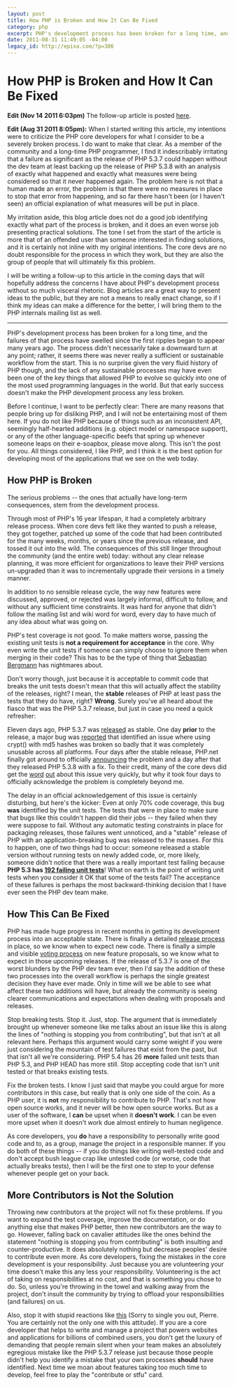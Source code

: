 ```yaml
--- 
layout: post
title: How PHP is Broken and How It Can Be Fixed
category: php
excerpt: PHP's development process has been broken for a long time, and the failures of that process have swelled since the first ripples began to appear many years ago.  The process didn't necessarily take a downward turn at any point; rather, it seems there was never really sufficient or sustainable workflow from the start.  This is no surprise given the very fluid history of PHP though, and the lack of any sustainable processes may have even been one of the key things that allowed PHP to evolve so quickly into one of the most used programming languages in the world.  But that early success doesn't make the PHP development process any less broken. [...]
date: 2011-08-31 11:49:05 -04:00
legacy_id: http://epixa.com/?p=386
---
```


How PHP is Broken and How It Can Be Fixed
=========================================

**Edit (Nov 14 2011 6:03pm)** The follow-up article is posted [here][followup].

[followup]: http://epixa.com/2011/11/follow-up-how-php-is-broken-and-how-it-can-be-fixed.html

**Edit (Aug 31 2011 8:05pm):** When I started writing this article, my intentions were to criticize the PHP core developers for what I consider to be a severely broken process.  I do want to make that clear.  As a member of the community and a long-time PHP programmer, I find it indescribably irritating that a failure as significant as the release of PHP 5.3.7 could happen without the dev team at least backing up the release of PHP 5.3.8 with an analysis of exactly what happened and exactly what measures were being considered so that it never happened again.  The problem here is not that a human made an error, the problem is that there were no measures in place to stop that error from happening, and so far there hasn't been (or I haven't seen) an official explanation of what measures will be put in place.

My irritation aside, this blog article does not do a good job identifying exactly what part of the process is broken, and it does an even worse job presenting practical solutions.  The tone I set from the start of the article is more that of an offended user than someone interested in finding solutions, and it is certainly not inline with my original intentions.  The core devs are no doubt responsible for the process in which they work, but they are also the group of people that will ultimately fix this problem.

I will be writing a follow-up to this article in the coming days that will hopefully address the concerns I have about PHP's development process without so much visceral rhetoric.  Blog articles are a great way to present ideas to the public, but they are not a means to really enact change, so if I think my ideas can make a difference for the better, I will bring them to the PHP internals mailing list as well.

**********

PHP's development process has been broken for a long time, and the failures of that process have swelled since the first ripples began to appear many years ago.  The process didn't necessarily take a downward turn at any point; rather, it seems there was never really a sufficient or sustainable workflow from the start.  This is no surprise given the very fluid history of PHP though, and the lack of any sustainable processes may have even been one of the key things that allowed PHP to evolve so quickly into one of the most used programming languages in the world.  But that early success doesn't make the PHP development process any less broken.

Before I continue, I want to be perfectly clear: There are many reasons that people bring up for disliking PHP, and I will not be entertaining most of them here.  If you do not like PHP because of things such as an inconsistent API, seemingly half-hearted additions (e.g. object model or namespace support), or any of the other language-specific beefs that spring up whenever someone leaps on their e-soapbox, please move along.  This isn't the post for you.  All things considered, I like PHP, and I think it is the best option for developing most of the applications that we see on the web today.


How PHP is Broken
-----------------
The serious problems -- the ones that actually have long-term consequences, stem from the development process.

Through most of PHP's 16 year lifespan, it had a completely arbitrary release process.  When core devs felt like they wanted to push a release, they got together, patched up some of the code that had been contributed for the many weeks, months, or years since the previous release, and tossed it out into the wild.  The consequences of this still linger throughout the community (and the entire web) today: without any clear release planning, it was more efficient for organizations to leave their PHP versions un-upgraded than it was to incrementally upgrade their versions in a timely manner.

In addition to no sensible release cycle, the way new features were discussed, approved, or rejected was largely informal, difficult to follow, and without any sufficient time constraints.  It was hard for anyone that didn't follow the mailing list and wiki word for word, every day to have much of any idea about what was going on.

PHP's test coverage is not good.  To make matters worse, passing the existing unit tests is **not a requirement for acceptance** in the core.  Why even write the unit tests if someone can simply choose to ignore them when merging in their code?  This has to be the type of thing that [Sebastian Bergmann][bergmann] has nightmares about.

[bergmann]: http://sebastian-bergmann.de

Don't worry though, just because it is acceptable to commit code that breaks the unit tests doesn't mean that this will actually affect the stability of the releases, right?  I mean, the **stable** releases of PHP at least pass the tests that they do have, right? **Wrong**.  Surely you've all heard about the fiasco that was the PHP 5.3.7 release, but just in case you need a quick refresher:

Eleven days ago, PHP 5.3.7 was [released][537-released] as stable.  One day **prior** to the release, a major bug was [reported][bug-report] that identified an issue where using crypt() with md5 hashes was broken so badly that it was completely unusable across all platforms.  Four days after the stable release, PHP.net finally got around to officially [announcing][bug-announcement] the problem and a day after that they released PHP 5.3.8 with a fix.  To their credit, many of the core devs did get the [word][word-1] [out][word-2] about this issue very quickly, but why it took four days to officially acknowledge the problem is completely beyond me.

[537-released]: http://www.php.net/archive/2011.php#id2011-08-18-1
[bug-report]: https://bugs.php.net/bug.php?id=55439
[bug-announcement]: http://www.php.net/archive/2011.php#id2011-08-22-1
[word-1]: https://plus.google.com/113641248237520845183/posts/g68d9RvRA1i
[word-2]: https://plus.google.com/104059770182664001692/posts/fYqq8HGHF8h

The delay in an official acknowledgement of this issue is certainly disturbing, but here's the kicker: Even at only 70% code coverage, this bug **was** identified by the unit tests.  The tests that were in place to make sure that bugs like this couldn't happen did their jobs -- they failed when they were suppose to fail.  Without any automatic testing constraints in place for packaging releases, those failures went unnoticed, and a "stable" release of PHP with an application-breaking bug was released to the masses.  For this to happen, one of two things had to occur: someone released a stable version without running tests on newly added code, or, more likely, someone didn't notice that there was a really important test failing because **PHP 5.3 has [192 failing unit tests][failed-tests]**!  What on earth is the point of writing unit tests when you consider it OK that some of the tests fail?  The acceptance of these failures is perhaps the most backward-thinking decision that I have ever seen the PHP dev team make.

[failed-tests]: http://gcov.php.net/viewer.php?version=PHP_5_3

How This Can Be Fixed
---------------------
PHP has made huge progress in recent months in getting its development process into an acceptable state.  There is finally a detailed [release process][release-process] in place, so we know when to expect new code.  There is finally a simple and visible [voting process][voting-process] on new feature proposals, so we know what to expect in those upcoming releases.  If the release of 5.3.7 is one of the worst blunders by the PHP dev team ever, then I'd say the addition of these two processes into the overall workflow is perhaps the single greatest decision they have ever made.  Only in time will we be able to see what affect these two additions will have, but already the community is seeing clearer communications and expectations when dealing with proposals and releases.

[release-process]: https://wiki.php.net/rfc/releaseprocess
[voting-process]: https://wiki.php.net/rfc/voting

Stop breaking tests.  Stop it.  Just, stop.  The argument that is immediately brought up whenever someone like me talks about an issue like this is along the lines of "nothing is stopping you from contributing", but that isn't at all relevant here.  Perhaps this argument would carry some weight if you were just considering the mountain of test failures that exist from the past, but that isn't all we're considering.  PHP 5.4 has 26 **more** failed unit tests than PHP 5.3, and PHP HEAD has more still.  Stop accepting code that isn't unit tested or that breaks existing tests.

Fix the broken tests.  I know I just said that maybe you could argue for more contributors in this case, but really that is only one side of the coin.  As a PHP user, it is **not** my responsibility to contribute to PHP.  That's not how open source works, and it never will be how open source works.  But as a user of the software, I **can** be upset when it **doesn't work**.  I can be even more upset when it doesn't work due almost entirely to human negligence.

As core developers, you **do** have a responsibility to personally write good code and to, as a group, manage the project in a responsible manner.  If you do both of these things -- if you do things like writing well-tested code and don't accept bush league crap like untested code (or worse, code that actually breaks tests), then I will be the first one to step to your defense whenever people get on your back.


More Contributors is Not the Solution
-------------------------------------
Throwing new contributors at the project will not fix these problems.  If you want to expand the test coverage, improve the documentation, or do anything else that makes PHP better, then new contributors are the way to go.  However, falling back on cavalier attitudes like the ones behind the statement "nothing is stopping you from contributing" is both insulting and counter-productive.  It does absolutely nothing but decrease peoples' desire to contribute even more.  As core developers, fixing the mistakes in the core development is your responsibility.  Just because you are volunteering your time doesn't make this any less your responsibility.  Volunteering is the act of taking on responsibilities at no cost, and that is something you chose to do.  So, unless you're throwing in the towel and walking away from the project, don't insult the community by trying to offload your responsibilities (and failures) on us.

Also, stop it with stupid reactions like [this][stupid-reaction] (Sorry to single you out, Pierre. You are certainly not the only one with this attitude).  If you are a core developer that helps to write and manage a project that powers websites and applications for billions of combined users, you don't get the luxury of demanding that people remain silent when your team makes an absolutely egregious mistake like the PHP 5.3.7 release just because those people didn't help you identify a mistake that your own processes **should** have identified.  Next time we moan about features taking too much time to develop, feel free to play the "contribute or stfu" card.

[stupid-reaction]: http://twitter.com/PierreJoye/status/105690441105682432 "Tweet says: Do not blame anyone if you did not run tests and report issues using RCs. Do not."